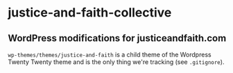 # justice-and-faith-collective
## WordPress modifications for justiceandfaith.com

`wp-themes/themes/justice-and-faith` is a child theme of the Wordpress Twenty Twenty theme and is the only thing we're tracking (see `.gitignore`).
